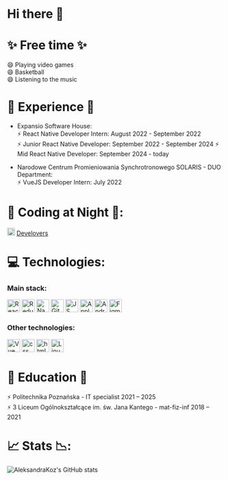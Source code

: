 # Hi there 👋

# ✨ Free time ✨
😄 Playing video games  
😄 Basketball  
😄 Listening to the music  


# 👔 Experience 👔
- Expansio Software House:  
⚡ React Native Developer Intern: August 2022 - September 2022  
⚡ Junior React Native Developer: September 2022 - September 2024
⚡ Mid React Native Developer: September 2024 - today

- Narodowe Centrum Promieniowania Synchrotronowego SOLARIS - DUO Department:  
⚡ VueJS Developer Intern: July 2022

# 🌃 Coding at Night 🌃:
<img src="https://avatars.githubusercontent.com/u/117314311?s=400&u=49d783d6dbe9ce7b8948ff6d9fc6ab3a8f6938b0&v=4" width="18" height="18"/>  [Develovers](https://github.com/Deve-Lovers)

# 💻 Technologies:  

<div>
<h3>Main stack:</h3>
  <img src="https://cdn.jsdelivr.net/gh/devicons/devicon/icons/react/react-original.svg" title="React" alt="React" width="30" height="30"/>
  <img src="https://cdn.jsdelivr.net/gh/devicons/devicon@latest/icons/redux/redux-original.svg" title="Redux" alt="Redux" width="30" height="30"/> 
  <img src="https://cdn.jsdelivr.net/gh/devicons/devicon@latest/icons/reactnavigation/reactnavigation-original.svg" title="ReactNavigation" alt="Nav" width="30" height="30"/>
  <img src="https://cdn.jsdelivr.net/gh/devicons/devicon@latest/icons/git/git-original.svg" title="Git" alt="Git" width="30" height="30"/>       
  <img src="https://cdn.jsdelivr.net/gh/devicons/devicon/icons/javascript/javascript-original.svg" title="JS" alt="JS" width="30" height="30"/>
  <img src="https://cdn.jsdelivr.net/gh/devicons/devicon@latest/icons/apple/apple-original.svg" title="Apple" alt="Apple" width="30" height="30"/>
  <img src="https://cdn.jsdelivr.net/gh/devicons/devicon@latest/icons/android/android-plain.svg" title="Android" alt="Android" width="30" height="30"/>
  <img src="https://cdn.jsdelivr.net/gh/devicons/devicon@latest/icons/figma/figma-original.svg" title="Figma" alt="Figma" width="30" height="30"/>    
</div>

<div>
<h3>Other technologies:</h3>
  <img src="https://cdn.jsdelivr.net/gh/devicons/devicon@latest/icons/vuejs/vuejs-original.svg" title="Vue" alt="Vue" width="30" height="30"/>
  <img src="https://cdn.jsdelivr.net/gh/devicons/devicon@latest/icons/css3/css3-original.svg" title="css" alt="css" width="30" height="30"/>              
  <img src="https://cdn.jsdelivr.net/gh/devicons/devicon@latest/icons/html5/html5-original.svg" title="html" alt="html" width="30" height="30"/>
  <img src="https://cdn.jsdelivr.net/gh/devicons/devicon@latest/icons/linux/linux-original.svg" title="Linux" alt="Linux" width="30" height="30"/>
          
</div>

# 🏫 Education 🏫
⚡ Politechnika Poznańska - IT specialist 2021 – 2025  
⚡ 3 Liceum Ogólnokształcące im. św. Jana Kantego - mat-fiz-inf 2018 – 2021  

# 📈 Stats 📉:
![AleksandraKoz's GitHub stats](https://github-readme-stats.vercel.app/api?username=AleksandraKoz&theme=radical&show_icons=true&rank_icon=github)

<!--
**AleksandraKoz/AleksandraKoz** is a ✨ _special_ ✨ repository because its `README.md` (this file) appears on your GitHub profile.

Here are some ideas to get you started:

- 🔭 I’m currently working on ...
- 🌱 I’m currently learning ...
- 👯 I’m looking to collaborate on ...
- 🤔 I’m looking for help with ...
- 💬 Ask me about ...
- 📫 How to reach me: ...
- 😄 Pronouns: ...
- ⚡ Fun fact: ...
-->
